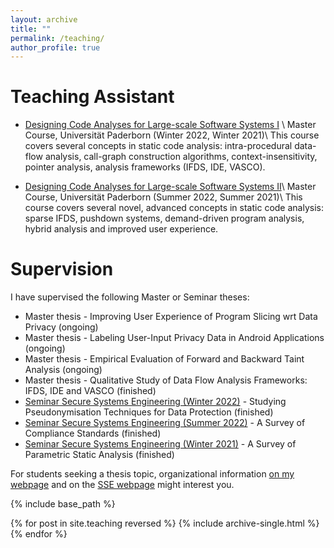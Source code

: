 ```yaml
---
layout: archive
title: ""
permalink: /teaching/
author_profile: true
---
```


**Teaching Assistant**
======

*  [Designing Code Analyses for Large-scale Software Systems I](https://www.hni.uni-paderborn.de/sse/lehre/deca/) \\
Master Course, Universität Paderborn (Winter 2022, Winter 2021)\\
This course covers several concepts in static code analysis: intra-procedural data-flow analysis, call-graph construction algorithms, context-insensitivity, pointer analysis, analysis frameworks (IFDS, IDE, VASCO).

* [Designing Code Analyses for Large-scale Software Systems II](https://www.hni.uni-paderborn.de/sse/lehre/designing-code-analyses-for-large-scale-software-systems-2-deca-2-ss2022/)\\
  Master Course, Universität Paderborn (Summer 2022, Summer 2021)\\
This course covers several novel, advanced concepts in static code analysis: sparse IFDS, pushdown systems, demand-driven program analysis, hybrid analysis and improved user experience.

**Supervision**
=====
I have supervised the following Master or Seminar theses:
* Master thesis - Improving User Experience of Program Slicing wrt Data Privacy (ongoing)
* Master thesis - Labeling User-Input Privacy Data in Android Applications (ongoing)
* Master thesis - Empirical Evaluation of Forward and Backward Taint Analysis (ongoing)
* Master thesis - Qualitative Study of Data Flow Analysis Frameworks: IFDS, IDE and VASCO (finished)
* [Seminar Secure Systems Engineering (Winter 2022)](https://www.hni.uni-paderborn.de/sse/lehre/seminar-secure-systems-engineering-ws-20222023/) - Studying Pseudonymisation Techniques for Data Protection (finished)
* [Seminar Secure Systems Engineering (Summer 2022)](https://www.hni.uni-paderborn.de/sse/lehre/seminar-secure-systems-engineering-ss-2022/) - A Survey of Compliance Standards (finished)
* [Seminar Secure Systems Engineering (Winter 2021)](https://www.hni.uni-paderborn.de/sse/lehre/vorlesungsarchiv/ws-202122/seminar-secure-systems-engineering-ws-2021/) - A Survey of Parametric Static Analysis (finished)

For students seeking a thesis topic, organizational information [on my webpage](https://mugdhak30.github.io/info_for_students/) and on the [SSE webpage](https://www.hni.uni-paderborn.de/sse/lehre/bachelor-masterarbeiten/) might interest you. 

{% include base_path %}

{% for post in site.teaching reversed %}
  {% include archive-single.html %}
{% endfor %}
